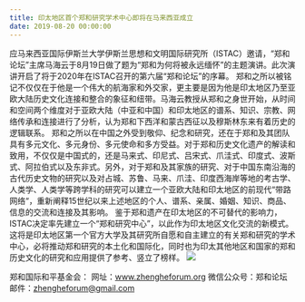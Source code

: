 ```yaml
---
title: 印太地区首个郑和研究学术中心即将在马来西亚成立
date: 2019-08-20 00:00:00
---
```

应马来西亚国际伊斯兰大学伊斯兰思想和文明国际研究所（ISTAC）邀请，“郑和论坛”主席马海云于8月19日做了题为“郑和为何将被永远缅怀”的主题演讲。此次演讲开启了将于2020年在ISTAC召开的第六届“郑和论坛”的序幕。
郑和之所以被铭记不仅仅在于他是一个伟大的航海家和外交家，更主要是因为他是印太地区乃至亚欧大陆历史文化连接和整合的象征和纽带。马海云教授从郑和之身世开始，从时间和空间两个维度对于亚欧大陆（中亚和中国）和印太地区的谱系、知识、宗教、网络传承和连接进行了分析，认为郑和下西洋和蒙古西征以及穆斯林东来有着历史的逻辑联系。
郑和之所以在中国之外受到敬仰、纪念和研究，还在于郑和及其团队具有多元文化、多元身份、多元使命和多方受益。对于郑和历史文化遗产的解读和致用，不仅仅是中国式的，还是马来式、印尼式、吕宋式、爪洼式、印度式、波斯式、阿拉伯式以及东非式。另外，对于郑和及其家族的研究、对于中国东南沿海的古代历史文物的研究以及对占城、苏鲁、马来、爪洼、印度西海岸等地的考古学、人类学、人类学等跨学科的研究可以建立一个亚欧大陆和印太地区的前现代“带路网络“，重新阐释15世纪以来上述地区的个人、谱系、亲属、婚姻、知识、商品、信息的交流和连接及其影响。
鉴于郑和遗产在印太地区的不可替代的影响力，ISTAC决定率先建立一个“郑和研究中心”，以此作为印太地区文化交流的新模式。这将是印太地区第一个官方大学及其研究所自愿和自主建立的有关郑和研究的学术中心，必将推动郑和研究的本土化和国际化，同时也为印太其他地区和国家的郑和历史文化的研究和应用提供了参考、竖立了榜样。
![](/static/iamges/2019/08/05.png)

郑和国际和平基金会：
网址：www.zhengheforum.org
微信公众号：郑和论坛
邮件：zhengheforum@gmail.com
